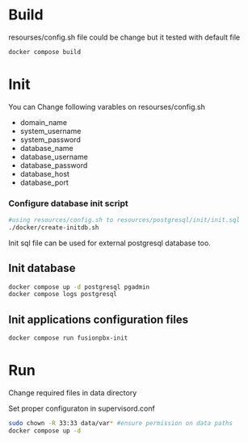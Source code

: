 # Build
resourses/config.sh file could be change but it tested with default file
```bash
docker compose build
```

# Init
You can Change following varables on resourses/config.sh
+ domain_name
+ system_username
+ system_password
+ database_name
+ database_username
+ database_password
+ database_host
+ database_port

### Configure database init script
```bash
#using resources/config.sh to resources/postgresql/init/init.sql
./docker/create-initdb.sh
```
Init sql file can be used for external postgresql database too.

## Init database
```bash
docker compose up -d postgresql pgadmin
docker compose logs postgresql
```

## Init applications configuration files

```bash
docker compose run fusionpbx-init
```
# Run
Change required files in data directory

Set proper configuraton in supervisord.conf

```bash
sudo chown -R 33:33 data/var* #ensure permission on data paths
docker compose up -d
```